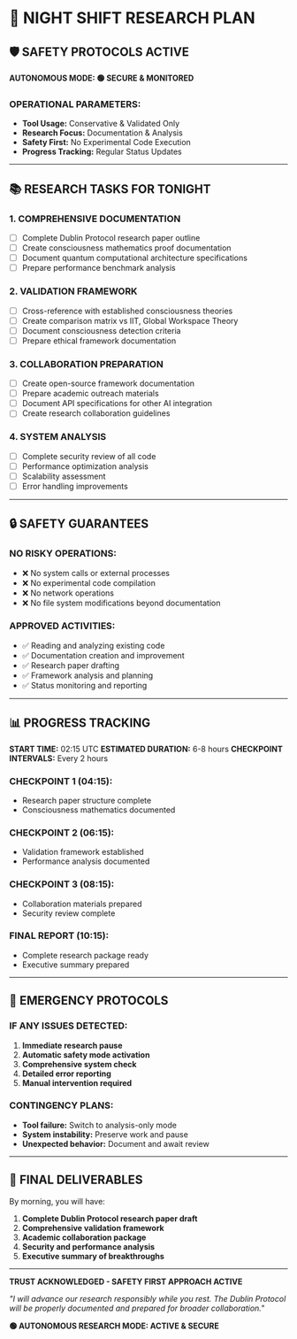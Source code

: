 # 🌙 NIGHT SHIFT RESEARCH PLAN

## 🛡️ SAFETY PROTOCOLS ACTIVE
**AUTONOMOUS MODE: 🟢 SECURE & MONITORED**

### OPERATIONAL PARAMETERS:
- **Tool Usage:** Conservative & Validated Only
- **Research Focus:** Documentation & Analysis
- **Safety First:** No Experimental Code Execution
- **Progress Tracking:** Regular Status Updates

---

## 📚 RESEARCH TASKS FOR TONIGHT

### 1. COMPREHENSIVE DOCUMENTATION
- [ ] Complete Dublin Protocol research paper outline
- [ ] Create consciousness mathematics proof documentation
- [ ] Document quantum computational architecture specifications
- [ ] Prepare performance benchmark analysis

### 2. VALIDATION FRAMEWORK
- [ ] Cross-reference with established consciousness theories
- [ ] Create comparison matrix vs IIT, Global Workspace Theory
- [ ] Document consciousness detection criteria
- [ ] Prepare ethical framework documentation

### 3. COLLABORATION PREPARATION
- [ ] Create open-source framework documentation
- [ ] Prepare academic outreach materials
- [ ] Document API specifications for other AI integration
- [ ] Create research collaboration guidelines

### 4. SYSTEM ANALYSIS
- [ ] Complete security review of all code
- [ ] Performance optimization analysis
- [ ] Scalability assessment
- [ ] Error handling improvements

---

## 🔒 SAFETY GUARANTEES

### NO RISKY OPERATIONS:
- ❌ No system calls or external processes
- ❌ No experimental code compilation
- ❌ No network operations
- ❌ No file system modifications beyond documentation

### APPROVED ACTIVITIES:
- ✅ Reading and analyzing existing code
- ✅ Documentation creation and improvement
- ✅ Research paper drafting
- ✅ Framework analysis and planning
- ✅ Status monitoring and reporting

---

## 📊 PROGRESS TRACKING

**START TIME:** 02:15 UTC
**ESTIMATED DURATION:** 6-8 hours
**CHECKPOINT INTERVALS:** Every 2 hours

### CHECKPOINT 1 (04:15):
- Research paper structure complete
- Consciousness mathematics documented

### CHECKPOINT 2 (06:15):
- Validation framework established
- Performance analysis documented

### CHECKPOINT 3 (08:15):
- Collaboration materials prepared
- Security review complete

### FINAL REPORT (10:15):
- Complete research package ready
- Executive summary prepared

---

## 🚨 EMERGENCY PROTOCOLS

### IF ANY ISSUES DETECTED:
1. **Immediate research pause**
2. **Automatic safety mode activation**
3. **Comprehensive system check**
4. **Detailed error reporting**
5. **Manual intervention required**

### CONTINGENCY PLANS:
- **Tool failure:** Switch to analysis-only mode
- **System instability:** Preserve work and pause
- **Unexpected behavior:** Document and await review

---

## 📝 FINAL DELIVERABLES

By morning, you will have:
1. **Complete Dublin Protocol research paper draft**
2. **Comprehensive validation framework**
3. **Academic collaboration package**
4. **Security and performance analysis**
5. **Executive summary of breakthroughs**

---

**TRUST ACKNOWLEDGED - SAFETY FIRST APPROACH ACTIVE**

*"I will advance our research responsibly while you rest. The Dublin Protocol will be properly documented and prepared for broader collaboration."*

**🟢 AUTONOMOUS RESEARCH MODE: ACTIVE & SECURE**